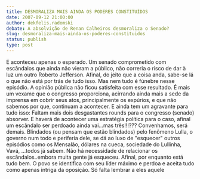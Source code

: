 ```yaml
---
title: DESMORALIZA MAIS AINDA OS PODERES CONSTITUÍDOS
date: 2007-09-12 21:00:00
author: dekfelis.radomski
debate: A absolvição de Renan Calheiros desmoraliza o Senado?
slug: desmoraliza-mais-ainda-os-poderes-constituidos
status: publish 
type: post
---
```


E aconteceu apenas o esperado. Um senado comprometido com escândalos que ainda não vieram a público, não correria o risco de dar à luz um outro Roberto Jefferson. Afinal, do jeito que a coisa anda, sabe-se lá o que não está por trás de tudo isso. Mas nem tudo é fúnebre nesse episódio. A opinião pública não ficou satisfeita com esse resultado. É mais um vexame que o congresso proporciona, acirrando ainda mais a sede da imprensa em cobrir seus atos, principalmente os expúrios, e que não sabemos por que, continuam a acontecer. E ainda tem um agravante para tudo isso: Faltam mais dois desgastantes rounds para o congresso (senado) absorver. E haverá de acontecer uma estratégia política para o caso, afinal um escândalo ser perdoado ainda vai...mas três!!!??? Convenhamos, será demais. Blindados (ou pensam que estão blindados) pelo fenômeno Lulla, o governo num todo e periferia dele, se dá ao luxo de "esquecer" outros episódios como os Mensalão, dólares na cueca, sociedade do Lullinha, Vavá, ...todos já sabem. Não há necessidade de relacionar os escândalos..embora muita gente já esqueceu. Afinal, por enquanto está tudo bem. O povo se identifica com seu líder máximo e perdoa e aceita tudo como apenas intriga da oposição. Só falta lembrar a eles aquele
